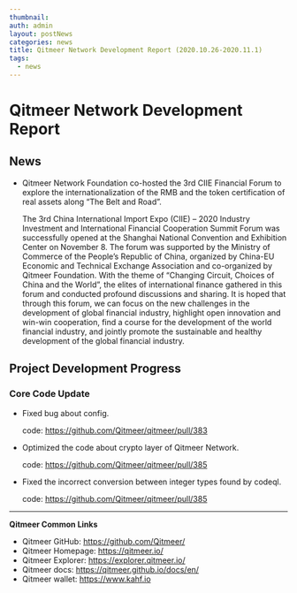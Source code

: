 ```yaml
---
thumbnail: 
auth: admin
layout: postNews
categories: news
title: Qitmeer Network Development Report (2020.10.26-2020.11.1)
tags:
  - news
---
```



# Qitmeer Network Development Report

## News

- Qitmeer Network Foundation co-hosted the 3rd CIIE Financial Forum to explore the internationalization of the RMB and the token certification of real assets along “The Belt and Road”.

  The 3rd China International Import Expo (CIIE) – 2020 Industry Investment and International Financial Cooperation Summit Forum was successfully opened at the Shanghai National Convention and Exhibition Center on November 8. The forum was supported by the Ministry of Commerce of the People’s Republic of China, organized by China-EU Economic and Technical Exchange Association and co-organized by Qitmeer Foundation. With the theme of “Changing Circuit, Choices of China and the World”, the elites of international finance gathered in this forum and conducted profound discussions and sharing. It is hoped that through this forum, we can focus on the new challenges in the development of global financial industry, highlight open innovation and win-win cooperation, find a course for the development of the world financial industry, and jointly promote the sustainable and healthy development of the global financial industry.

## Project Development Progress

### Core Code Update

- Fixed bug about config.

  code: https://github.com/Qitmeer/qitmeer/pull/383

- Optimized the code about crypto layer of Qitmeer Network.

  code: https://github.com/Qitmeer/qitmeer/pull/385

- Fixed the incorrect conversion between integer types found by codeql.

  code: https://github.com/Qitmeer/qitmeer/pull/385

------------------

**Qitmeer Common Links**

* Qitmeer GitHub: https://github.com/Qitmeer/
* Qitmeer Homepage: https://qitmeer.io/
* Qitmeer Explorer: https://explorer.qitmeer.io/
* Qitmeer docs: https://qitmeer.github.io/docs/en/
* Qitmeer wallet: https://www.kahf.io